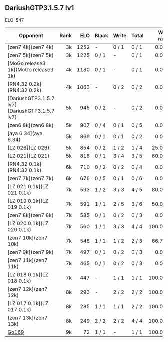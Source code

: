## DariushGTP3.1.5.7 lv1 ##

ELO: 547

Opponent | Rank | ELO | Black | Write | Total | Win rate
---------|-----:|----:|-------|-------|-------|-------:
[zen7 4k](zen7 4k) | 3k | 1252 | - | 0 / 1 | 0 / 1 | 0.0%
[zen7 5k](zen7 5k) | 3k | 1225 | 0 / 1 | - | 0 / 1 | 0.0%
[MoGo release3 1k](MoGo release3 1k) | 4k | 1180 | 0 / 1 | - | 0 / 1 | 0.0%
[RN4.32 0.2k](RN4.32 0.2k) | 4k | 1063 | - | 0 / 2 | 0 / 2 | 0.0%
[DariushGTP3.1.5.7 lv7](DariushGTP3.1.5.7 lv7) | 5k | 945 | 0 / 2 | - | 0 / 2 | 0.0%
[zen6 8k](zen6 8k) | 5k | 907 | 0 / 4 | 0 / 1 | 0 / 5 | 0.0%
[aya 6.34](aya 6.34) | 5k | 869 | 0 / 1 | 0 / 1 | 0 / 2 | 0.0%
[LZ 026](LZ 026) | 5k | 854 | 0 / 2 | 1 / 2 | 1 / 4 | 25.0%
[LZ 021](LZ 021) | 5k | 818 | 0 / 1 | 3 / 4 | 3 / 5 | 60.0%
[RN4.32 0.1k](RN4.32 0.1k) | 6k | 710 | 0 / 2 | 0 / 2 | 0 / 4 | 0.0%
[zen7 7k](zen7 7k) | 6k | 676 | 0 / 5 | 0 / 1 | 0 / 6 | 0.0%
[LZ 021 0.1k](LZ 021 0.1k) | 7k | 593 | 1 / 2 | 3 / 3 | 4 / 5 | 80.0%
[LZ 019 0.1k](LZ 019 0.1k) | 7k | 591 | 1 / 1 | 2 / 5 | 3 / 6 | 50.0%
[zen7 8k](zen7 8k) | 7k | 585 | 0 / 1 | 0 / 2 | 0 / 3 | 0.0%
[LZ 020 0.1k](LZ 020 0.1k) | 7k | 560 | 1 / 1 | 3 / 3 | 4 / 4 | 100.0%
[zen7 10k](zen7 10k) | 7k | 548 | 1 / 1 | 1 / 2 | 2 / 3 | 66.7%
[zen7 9k](zen7 9k) | 7k | 497 | 0 / 1 | 0 / 2 | 0 / 3 | 0.0%
[zen7 11k](zen7 11k) | 7k | 465 | 0 / 1 | 0 / 2 | 0 / 3 | 0.0%
[LZ 018 0.1k](LZ 018 0.1k) | 7k | 447 | - | 1 / 1 | 1 / 1 | 100.0%
[zen7 12k](zen7 12k) | 8k | 293 | - | 2 / 2 | 2 / 2 | 100.0%
[LZ 017 0.1k](LZ 017 0.1k) | 8k | 285 | 1 / 1 | 1 / 1 | 2 / 2 | 100.0%
[zen7 13k](zen7 13k) | 8k | 249 | 2 / 2 | 2 / 2 | 4 / 4 | 100.0%
[Go169](Go169) | 9k | 72 | 1 / 1 | - | 1 / 1 | 100.0%
